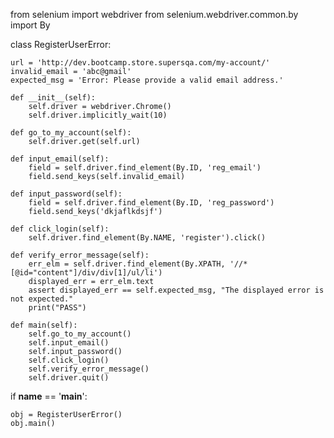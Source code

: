 from selenium import webdriver
from selenium.webdriver.common.by import By


class RegisterUserError:

    url = 'http://dev.bootcamp.store.supersqa.com/my-account/'
    invalid_email = 'abc@gmail'
    expected_msg = 'Error: Please provide a valid email address.'

    def __init__(self):
        self.driver = webdriver.Chrome()
        self.driver.implicitly_wait(10)

    def go_to_my_account(self):
        self.driver.get(self.url)

    def input_email(self):
        field = self.driver.find_element(By.ID, 'reg_email')
        field.send_keys(self.invalid_email)

    def input_password(self):
        field = self.driver.find_element(By.ID, 'reg_password')
        field.send_keys('dkjaflkdsjf')

    def click_login(self):
        self.driver.find_element(By.NAME, 'register').click()

    def verify_error_message(self):
        err_elm = self.driver.find_element(By.XPATH, '//*[@id="content"]/div/div[1]/ul/li')
        displayed_err = err_elm.text
        assert displayed_err == self.expected_msg, "The displayed error is not expected."
        print("PASS")

    def main(self):
        self.go_to_my_account()
        self.input_email()
        self.input_password()
        self.click_login()
        self.verify_error_message()
        self.driver.quit()

if __name__ == '__main__':

    obj = RegisterUserError()
    obj.main()
